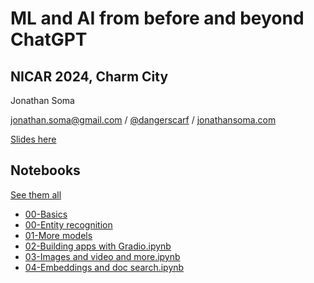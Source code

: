 # ML and AI from before and beyond ChatGPT

## NICAR 2024, Charm City

Jonathan Soma

jonathan.soma@gmail.com / [@dangerscarf](https://twitter.com/dangerscarf) / [jonathansoma.com](https://jonathansoma.com/)

[Slides here](https://docs.google.com/presentation/d/1L1PMlTLKeJ99A4JkvflX0LYQ-aCEOqmfsCSs2mUxuvA/edit?usp=sharing)

## Notebooks

[See them all](https://colab.research.google.com/github/jsoma/nicar24-beyond-chatgpt/)

- [00-Basics](https://colab.research.google.com/github/jsoma/nicar24-beyond-chatgpt/blob/main/00-Basics.ipynb)
- [00-Entity recognition](https://colab.research.google.com/github/jsoma/nicar24-beyond-chatgpt/blob/main/00-Entity%20recognition.ipynb)
- [01-More models](https://colab.research.google.com/github/jsoma/nicar24-beyond-chatgpt/blob/main/01-More%20models.ipynb)
- [02-Building apps with Gradio.ipynb](https://colab.research.google.com/github/jsoma/nicar24-beyond-chatgpt/blob/main/02-Building%20apps%20with%20Gradio.ipynb)
- [03-Images and video and more.ipynb](https://colab.research.google.com/github/jsoma/nicar24-beyond-chatgpt/blob/main/03-Images%20and%20video%20and%20more.ipynb)
- [04-Embeddings and doc search.ipynb](https://colab.research.google.com/github/jsoma/nicar24-beyond-chatgpt/blob/main/04-Embeddings%20and%20doc%20search.ipynb)
